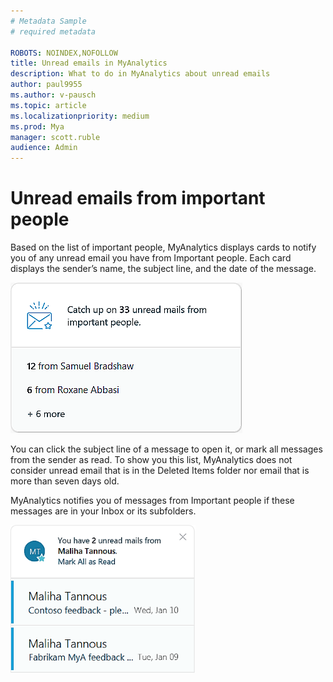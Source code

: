 ```yaml
---
# Metadata Sample
# required metadata

ROBOTS: NOINDEX,NOFOLLOW
title: Unread emails in MyAnalytics
description: What to do in MyAnalytics about unread emails
author: paul9955
ms.author: v-pausch
ms.topic: article
ms.localizationpriority: medium 
ms.prod: Mya
manager: scott.ruble
audience: Admin
---
```


# Unread emails from important people

Based on the list of important people, MyAnalytics displays cards to notify you of any unread email you have from Important people. Each card displays the sender’s name, the subject line, and the date of the message.

![Catch up on unread emails.](../../../Images/mya/use/Catch-up-on.png)

You can click the subject line of a message to open it, or mark all messages from the sender as read. To show you this list, MyAnalytics does not consider unread email that is in the Deleted Items folder nor email that is more than seven days old.

MyAnalytics notifies you of messages from Important people if these messages are in your Inbox or its subfolders.

![Email from important people.](../../../Images/mya/use/Email-from-important-people.png)